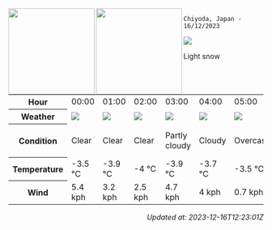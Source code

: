 <div><img align="left" height="170px" src="https://github-readme-stats.vercel.app/api?username=ryota-murakami&show_icons=true&theme=gotham" /><img align="left" height="170px" src="https://github-readme-stats.vercel.app/api/top-langs/?username=ryota-murakami&theme=gotham&layout=compact" /></div>



`Chiyoda, Japan - 16/12/2023`

<img src="https://cdn.weatherapi.com/weather/64x64/day/326.png"/>

Light snow


<table>
    <tr>
        <th>Hour</th>
        <td>00:00</td><td>01:00</td><td>02:00</td><td>03:00</td><td>04:00</td><td>05:00</td><td>06:00</td><td>07:00</td><td>08:00</td><td>09:00</td><td>10:00</td><td>11:00</td><td>12:00</td><td>13:00</td><td>14:00</td><td>15:00</td><td>16:00</td><td>17:00</td><td>18:00</td><td>19:00</td><td>20:00</td><td>21:00</td><td>22:00</td><td>23:00</td>
    </tr>
    <tr>
        <th>Weather</th>
        <td><img src="https://cdn.weatherapi.com/weather/64x64/night/113.png"></img></td><td><img src="https://cdn.weatherapi.com/weather/64x64/night/113.png"></img></td><td><img src="https://cdn.weatherapi.com/weather/64x64/night/113.png"></img></td><td><img src="https://cdn.weatherapi.com/weather/64x64/night/116.png"></img></td><td><img src="https://cdn.weatherapi.com/weather/64x64/night/119.png"></img></td><td><img src="https://cdn.weatherapi.com/weather/64x64/night/122.png"></img></td><td><img src="https://cdn.weatherapi.com/weather/64x64/night/326.png"></img></td><td><img src="https://cdn.weatherapi.com/weather/64x64/day/332.png"></img></td><td><img src="https://cdn.weatherapi.com/weather/64x64/day/326.png"></img></td><td><img src="https://cdn.weatherapi.com/weather/64x64/day/326.png"></img></td><td><img src="https://cdn.weatherapi.com/weather/64x64/day/326.png"></img></td><td><img src="https://cdn.weatherapi.com/weather/64x64/day/326.png"></img></td><td><img src="https://cdn.weatherapi.com/weather/64x64/day/332.png"></img></td><td><img src="https://cdn.weatherapi.com/weather/64x64/day/338.png"></img></td><td><img src="https://cdn.weatherapi.com/weather/64x64/day/338.png"></img></td><td><img src="https://cdn.weatherapi.com/weather/64x64/day/338.png"></img></td><td><img src="https://cdn.weatherapi.com/weather/64x64/night/326.png"></img></td><td><img src="https://cdn.weatherapi.com/weather/64x64/night/332.png"></img></td><td><img src="https://cdn.weatherapi.com/weather/64x64/night/338.png"></img></td><td><img src="https://cdn.weatherapi.com/weather/64x64/night/332.png"></img></td><td><img src="https://cdn.weatherapi.com/weather/64x64/night/326.png"></img></td><td><img src="https://cdn.weatherapi.com/weather/64x64/night/332.png"></img></td><td><img src="https://cdn.weatherapi.com/weather/64x64/night/332.png"></img></td><td><img src="https://cdn.weatherapi.com/weather/64x64/night/368.png"></img></td>
    </tr>
    <tr>
        <th>Condition</th>
        <td width="200px">Clear</td><td width="200px">Clear</td><td width="200px">Clear</td><td width="200px">Partly cloudy</td><td width="200px">Cloudy</td><td width="200px">Overcast</td><td width="200px">Light snow</td><td width="200px">Moderate snow</td><td width="200px">Light snow</td><td width="200px">Light snow</td><td width="200px">Light snow</td><td width="200px">Light snow</td><td width="200px">Moderate snow</td><td width="200px">Heavy snow</td><td width="200px">Heavy snow</td><td width="200px">Heavy snow</td><td width="200px">Light snow</td><td width="200px">Moderate snow</td><td width="200px">Heavy snow</td><td width="200px">Moderate snow</td><td width="200px">Light snow</td><td width="200px">Moderate snow</td><td width="200px">Moderate snow</td><td width="200px">Light snow showers</td>
    </tr>
    <tr>
        <th>Temperature</th>
        <td>-3.5 °C</td><td>-3.9 °C</td><td>-4 °C</td><td>-3.9 °C</td><td>-3.7 °C</td><td>-3.5 °C</td><td>-3.4 °C</td><td>-3.6 °C</td><td>-3.2 °C</td><td>-2.5 °C</td><td>-1.8 °C</td><td>-1.4 °C</td><td>-1.4 °C</td><td>-1.6 °C</td><td>-1.4 °C</td><td>-1.2 °C</td><td>-0.9 °C</td><td>-0.9 °C</td><td>-1 °C</td><td>-0.9 °C</td><td>-1 °C</td><td>-0.3 °C</td><td>-0.4 °C</td><td>-0.6 °C</td>
    </tr>
    <tr>
        <th>Wind</th>
        <td>5.4 kph</td><td>3.2 kph</td><td>2.5 kph</td><td>4.7 kph</td><td>4 kph</td><td>0.7 kph</td><td>3.6 kph</td><td>4.7 kph</td><td>5.4 kph</td><td>5 kph</td><td>10.1 kph</td><td>11.5 kph</td><td>12.2 kph</td><td>10.8 kph</td><td>13 kph</td><td>14.4 kph</td><td>14.8 kph</td><td>11.9 kph</td><td>8.3 kph</td><td>10.8 kph</td><td>11.9 kph</td><td>11.5 kph</td><td>9.4 kph</td><td>4 kph</td>
    </tr>
</table>


<div align="right">

*Updated at: 2023-12-16T12:23:01Z*

</div>

